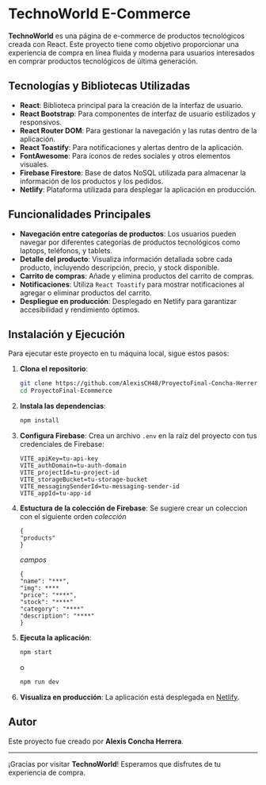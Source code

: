 # TechnoWorld E-Commerce

**TechnoWorld** es una página de e-commerce de productos tecnológicos creada con React. Este proyecto tiene como objetivo proporcionar una experiencia de compra en línea fluida y moderna para usuarios interesados en comprar productos tecnológicos de última generación.

## Tecnologías y Bibliotecas Utilizadas

- **React**: Biblioteca principal para la creación de la interfaz de usuario.
- **React Bootstrap**: Para componentes de interfaz de usuario estilizados y responsivos.
- **React Router DOM**: Para gestionar la navegación y las rutas dentro de la aplicación.
- **React Toastify**: Para notificaciones y alertas dentro de la aplicación.
- **FontAwesome**: Para íconos de redes sociales y otros elementos visuales.
- **Firebase Firestore**: Base de datos NoSQL utilizada para almacenar la información de los productos y los pedidos.
- **Netlify**: Plataforma utilizada para desplegar la aplicación en producción.

## Funcionalidades Principales

- **Navegación entre categorías de productos**: Los usuarios pueden navegar por diferentes categorías de productos tecnológicos como laptops, teléfonos, y tablets.
- **Detalle del producto**: Visualiza información detallada sobre cada producto, incluyendo descripción, precio, y stock disponible.
- **Carrito de compras**: Añade y elimina productos del carrito de compras.
- **Notificaciones**: Utiliza `React Toastify` para mostrar notificaciones al agregar o eliminar productos del carrito.
- **Despliegue en producción**: Desplegado en Netlify para garantizar accesibilidad y rendimiento óptimos.

## Instalación y Ejecución

Para ejecutar este proyecto en tu máquina local, sigue estos pasos:

1. **Clona el repositorio**:
    ```sh
    git clone https://github.com/AlexisCH48/ProyectoFinal-Concha-Herrera.git
    cd ProyectoFinal-Ecommerce
    ```

2. **Instala las dependencias**:
    ```sh
    npm install
    ```

3. **Configura Firebase**:
    Crea un archivo `.env` en la raíz del proyecto con tus credenciales de Firebase:
    ```
    VITE_apiKey=tu-api-key
    VITE_authDomain=tu-auth-domain
    VITE_projectId=tu-project-id
    VITE_storageBucket=tu-storage-bucket
    VITE_messagingSenderId=tu-messaging-sender-id
    VITE_appId=tu-app-id
    ```

4. **Estuctura de la colección de Firebase**:
    Se sugiere crear un coleccion con el siguiente orden 
    *colección*
    ```
    {
    "products"
    }
    ```
    *campos*
    ```
    { 
    "name": "***",
    "img": ****
    "price": "****",
    "stock": "****"
    "category": "****"
    "description": "****"
    }
    ```




5. **Ejecuta la aplicación**:
    ```sh
    npm start
    ```
    o
    ```sh
    npm run dev
    ```

6. **Visualiza en producción**:
    La aplicación está desplegada en [Netlify](https://super-mandazi-a24272.netlify.app/).

## Autor

Este proyecto fue creado por **Alexis Concha Herrera**.

---

¡Gracias por visitar **TechnoWorld**! Esperamos que disfrutes de tu experiencia de compra.
